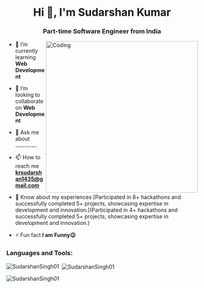 
<h1 align="center">Hi 👋, I'm Sudarshan Kumar</h1>
<h3 align="center">Part-time Software Engineer from India</h3>
<img align="right" alt="Coding" width="400" src="https://media.giphy.com/media/ZVik7pBtu9dNS/giphy.gif">

- 🌱 I’m currently learning **Web Development**

- 👯 I’m looking to collaborate on **Web Development**

- 💬 Ask me about **............**

- 📫 How to reach me **krsudarshan1435@gmail.com**

- 📄 Know about my experiences [Participated in 8+ hackathons and successfully completed 5+ projects, showcasing expertise in development and innovation.](Participated in 4+ hackathons and successfully completed 5+ projects, showcasing expertise in development and innovation.)

- ⚡ Fun fact **I am Funny😉**

<h3 align="left">Languages and Tools:</h3>

<p><img align="left" src="https://github-readme-stats.vercel.app/api/top-langs?username=SudarshanSingh01&show_icons=true&locale=en&layout=compact" alt="SudarshanSingh01" /></p>

<p>&nbsp;<img align="center" src="https://github-readme-stats.vercel.app/api?username=SudarshanSingh01&show_icons=true&locale=en" alt="SudarshanSingh01" /></p>

<p><img align="center" src="https://github-readme-streak-stats.herokuapp.com/?user=SudarshanSingh01&" alt="SudarshanSingh01" /></p>
